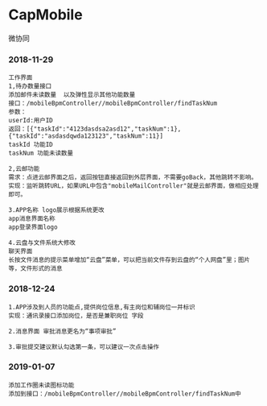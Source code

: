 # CapMobile
微协同
### 2018-11-29
    工作界面
    1,待办数量接口
    添加邮件未读数量  以及弹性显示其他功能数量
    接口：/mobileBpmController//mobileBpmController/findTaskNum
    参数：
    userId:用户ID
    返回：[{"taskId":"4123dasdsa2asd12","taskNum":1},{"taskId":"asdasdqwda123123","taskNum":11}]
    taskId 功能ID
    taskNum 功能未读数量

    2,云邮功能
    需求：点进云邮界面之后，返回按钮直接返回到外层界面，不需要goBack，其他跳转不影响。
    实现：监听跳转URL，如果URL中包含"mobileMailController"就是云邮界面，做相应处理即可。

    3.APP名称 logo展示根据系统更改
    app消息界面名称 
    app登录界面logo
    
    4.云盘与文件系统大修改
    聊天界面
    长按文件消息的提示菜单增加“云盘”菜单，可以把当前文件存到云盘的“个人网盘”里；图片等，文件形式的消息
### 2018-12-24
    1.APP涉及到人员的功能点,提供岗位信息,有主岗位和辅岗位一并标识
    实现：通讯录接口添加岗位，是否是兼职岗位 字段
    
    2.消息界面 审批消息更名为“事项审批”
    
    3.审批提交建议默认勾选第一条，可以建议一次点击操作
    
### 2019-01-07
    添加工作圈未读图标功能
    添加到接口：/mobileBpmController//mobileBpmController/findTaskNum中
